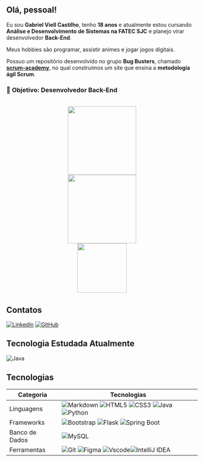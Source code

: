 
## **Olá, pessoal!**

Eu sou **Gabriel Viell Castilho**, tenho **18 anos** e atualmente estou cursando **Análise e Desenvolvimento de Sistemas na FATEC SJC** e planejo virar desenvolvedor **Back-End**.

Meus hobbies são programar, assistir animes e jogar jogos digitais.

Possuo um repositório desenvolvido no grupo **Bug Busters**, chamado [**scrum-academy**](https://github.com/GabrielViellCastilho/scrum-academy), no qual construímos um site que ensina a **metodologia ágil Scrum**.

### 🎯 **Objetivo: Desenvolvedor Back-End**
<div align="center">
<br>
 <img height="180em" src="https://github-readme-stats.vercel.app/api?username=GabrielViellCastilho&show_icons=true&theme=tokyonight&include_all_commits=true&count_private=true"/>
 
<br>
 <img height="180em" src="https://github-readme-stats-git-masterrstaa-rickstaa.vercel.app/api/top-langs/?username=GabrielViellCastilho&layout=compact&langs_count=7&theme=tokyonight"/>

<br>
<a href ="https://github.com/GabrielViellCastilho/scrum-academy">
 <img height="130em" src="https://github-readme-stats.vercel.app/api/pin/?username=GabrielViellCastilho&repo=scrum-academy&show_icons=true&theme=tokyonight&include_all_commits=true&count_private=true)"/>
 <a>
 <br>

</div>

## **Contatos**
[![LinkedIn](https://img.shields.io/badge/LinkedIn-0077B5?style=for-the-badge&logo=linkedin&logoColor=white)](https://www.linkedin.com/in/gabriel-viell-castilho-220438317/)
[![GitHub](https://img.shields.io/badge/GitHub-100000?style=for-the-badge&logo=github&logoColor=white)](https://github.com/GabrielViellCastilho)

## **Tecnologia Estudada Atualmente**
![Java](https://img.shields.io/badge/java-%23ED8B00.svg?style=for-the-badge&logo=openjdk&logoColor=white)

## **Tecnologias**
<div align="center">

| Categoria | Tecnologias|
|------------|------------|
| Linguagens   | ![Markdown](https://img.shields.io/badge/Markdown-000?style=for-the-badge&logo=markdown) ![HTML5](https://img.shields.io/badge/HTML5-E34F26?style=for-the-badge&logo=html5&logoColor=white) ![CSS3](https://img.shields.io/badge/CSS3-1572B6?style=for-the-badge&logo=css3&logoColor=white) ![Java](https://img.shields.io/badge/java-%23ED8B00.svg?style=for-the-badge&logo=openjdk&logoColor=white) ![Python](https://img.shields.io/badge/python-3670A0?style=for-the-badge&logo=python&logoColor=ffdd54)   |
| Frameworks     | ![Bootstrap](https://img.shields.io/badge/-boostrap-0D1117?style=for-the-badge&logo=bootstrap&labelColor=0D1117) ![Flask](https://img.shields.io/badge/flask-%23000.svg?style=for-the-badge&logo=flask&logoColor=white) ![Spring Boot](https://img.shields.io/badge/Spring_Boot-6DB33F?style=for-the-badge&logo=spring-boot&logoColor=white)|
| Banco de Dados |![MySQL](https://img.shields.io/badge/MySQL-00000F?style=for-the-badge&logo=mysql&logoColor=white) |
|Ferramentas| ![Git](https://img.shields.io/badge/GIT-E44C30?style=for-the-badge&logo=git&logoColor=white) ![Figma](https://img.shields.io/badge/Figma-696969?style=for-the-badge&logo=figma&logoColor=figma) ![Vscode](https://img.shields.io/badge/Vscode-007ACC?style=for-the-badge&logo=visual-studio-code&logoColor=white)![IntelliJ IDEA](https://img.shields.io/badge/IntelliJ_IDEA-000000.svg?style=for-the-badge&logo=intellij-idea&logoColor=white)|

</div>

